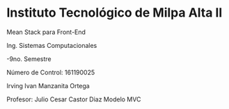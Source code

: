<h1>Instituto Tecnológico de Milpa Alta ll</h1>

Mean Stack para Front-End

Ing. Sistemas Computacionales

-9no. Semestre

Número de Control: 161190025

Irving Ivan Manzanita Ortega

Profesor: Julio Cesar Castor Diaz
Modelo MVC


